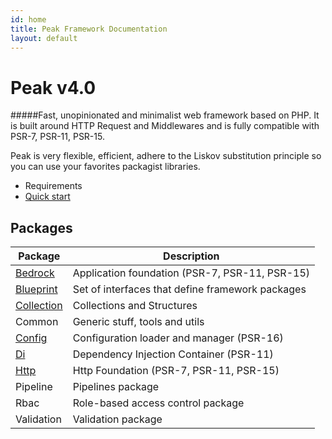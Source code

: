 ```yaml
---
id: home
title: Peak Framework Documentation
layout: default
---
```


<h1>Peak <span class="small">v4.0</small></h1>

#####Fast, unopinionated and minimalist web framework based on PHP. It is built around HTTP Request and Middlewares and is fully compatible with PSR-7, PSR-11, PSR-15.

Peak is very flexible, efficient, adhere to the Liskov substitution principle so you can use your favorites packagist libraries.

 - Requirements
 - [Quick start](quickstart)

## Packages
<div id="packages"></div>

| Package | Description |
| --- | --- |
| [Bedrock](bedrock) | Application foundation (PSR-7, PSR-11, PSR-15) |
| [Blueprint](blueprint) | Set of interfaces that define framework packages |
| [Collection](collection) | Collections and Structures |
| Common | Generic stuff, tools and utils |
| [Config](config) | Configuration loader and manager (PSR-16) |
| [Di](di) | Dependency Injection Container (PSR-11) |
| [Http](http) | Http Foundation (PSR-7, PSR-11, PSR-15) |
| Pipeline | Pipelines package |
| Rbac | Role-based access control package |
| Validation | Validation package |


